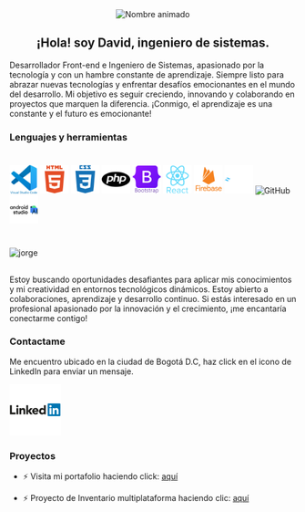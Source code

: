 <div style="text-align:center;">
  <img src="https://ejemplo.com/imagen.gif" alt="Nombre animado">
</div>

## <center>¡Hola! soy David, ingeniero de sistemas. </center>

Desarrollador Front-end e Ingeniero de Sistemas, apasionado por la tecnología y con un hambre constante de aprendizaje. Siempre listo para abrazar nuevas tecnologías y enfrentar desafíos emocionantes en el mundo del desarrollo. Mi objetivo es seguir creciendo, innovando y colaborando en proyectos que marquen la diferencia. ¡Conmigo, el aprendizaje es una constante y el futuro es emocionante!

### Lenguajes y herramientas
#
<span><img src="https://raw.githubusercontent.com/devicons/devicon/55609aa5bd817ff167afce0d965585c92040787a/icons/vscode/vscode-original-wordmark.svg" alt="VisualStudio" width="50" height="50"></span>
<img src="https://raw.githubusercontent.com/devicons/devicon/55609aa5bd817ff167afce0d965585c92040787a/icons/html5/html5-plain-wordmark.svg" alt="html5" width="50" height="50">
<img src="https://raw.githubusercontent.com/devicons/devicon/55609aa5bd817ff167afce0d965585c92040787a/icons/css3/css3-plain-wordmark.svg" alt="css3" width="50" height="50">
<img src="https://raw.githubusercontent.com/devicons/devicon/55609aa5bd817ff167afce0d965585c92040787a/icons/php/php-plain.svg" alt="PHP" width="50" height="50">
<img src="https://raw.githubusercontent.com/devicons/devicon/55609aa5bd817ff167afce0d965585c92040787a/icons/bootstrap/bootstrap-original-wordmark.svg" alt="Bootstrap" width="50" height="50">
<img src="https://raw.githubusercontent.com/devicons/devicon/55609aa5bd817ff167afce0d965585c92040787a/icons/react/react-original-wordmark.svg" alt="React" width="50" height="50">
<img src="https://raw.githubusercontent.com/devicons/devicon/55609aa5bd817ff167afce0d965585c92040787a/icons/firebase/firebase-plain-wordmark.svg" alt="Firebase.com" width="50" height="50">
<img src="https://raw.githubusercontent.com/devicons/devicon/55609aa5bd817ff167afce0d965585c92040787a/icons/tailwindcss/tailwindcss-original-wordmark.svg" alt="Tailwindcss" width="50" height="50">
<img src="https://raw.githubusercontent.com/jmnote/z-icons/master/svg/github.svg" alt="GitHub" width="50" height="50">
<img src="https://raw.githubusercontent.com/devicons/devicon/55609aa5bd817ff167afce0d965585c92040787a/icons/androidstudio/androidstudio-original-wordmark.svg" alt="AndroidStudio" width="50" height="50">

#
<!--![GitHub stats](https://github-readme-stats.vercel.app/api?username=jdolayag&show_icons=true&theme=tokyonight)  -->


![jorge](https://github-readme-stats.vercel.app/api/top-langs/?username=jdolayag&hide_progress=compact&show_icons=true&theme=tokyonight)

##
Estoy buscando oportunidades desafiantes para aplicar mis conocimientos y mi creatividad en entornos tecnológicos dinámicos. Estoy abierto a colaboraciones, aprendizaje y desarrollo continuo. Si estás interesado en un profesional apasionado por la innovación y el crecimiento, ¡me encantaría conectarme contigo!

### Contactame
Me encuentro ubicado en la ciudad de Bogotá D.C, haz click en el icono de LinkedIn para enviar un mensaje.

<a href="https://www.linkedin.com/in/david-olaya-a31032263/">
<img src="https://raw.githubusercontent.com/devicons/devicon/55609aa5bd817ff167afce0d965585c92040787a/icons/linkedin/linkedin-original-wordmark.svg" alt="LinkedIn" width="90" height="90"/>
</a>


### Proyectos
- ⚡ Visita mi portafolio haciendo click: <a href="https://jdolayag.github.io/" target="_blank">aquí</a>

- ⚡ Proyecto de Inventario multiplataforma haciendo clic: <a href="https://proactive-inventory-2.000webhostapp.com/" target="_blank">aquí</a>

